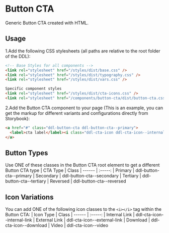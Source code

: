 # Button CTA

Generic Button CTA created with HTML.

## Usage

1.Add the following CSS stylesheets (all paths are relative to the root folder of the DDL):

```html
<!-- Base Styles for all components -->
<link rel="stylesheet" href="/styles/dist/base.css" />
<link rel="stylesheet" href="/styles/dist/typography.css" />
<link rel="stylesheet" href="/styles/dist/vars.css" />

Specific component styles
<link rel="stylesheet" href="/styles/dist/cta-icons.css" />
<link rel="stylesheet" href="/components/button-cta/dist/button-cta.css" />
```

2.Add the Button CTA component to your page (This is an example, you can get the markup for different variants and configurations directly from Storybook):

```html
<a href="#" class="ddl-button-cta ddl-button-cta--primary">
  <label>cta label</label><i class="ddl-cta-icon ddl-cta-icon--internal-link"></i>
</a>
```

## Button Types
Use ONE of these classes in the Button CTA root element to get a different Button CTA type
| CTA Type | Class
| ------ | :-----:
| Primary | ddl-button-cta--primary
| Secondary | ddl-button-cta--secondary
| Tertiary | ddl-button-cta--tertiary
| Reversed | ddl-button-cta--reversed

## Icon Variations

You can add ONE of the following icon classes to the `<i></i>` tag within the Button CTA:
| Icon Type | Class
| ------ | :-----:
| Internal Link | ddl-cta-icon--internal-link
| External Link | ddl-cta-icon--external-link
| Download | ddl-cta-icon--download
| Video | ddl-cta-icon--video
